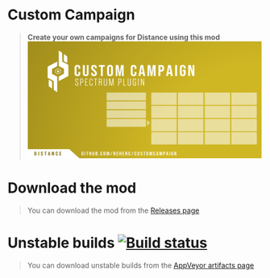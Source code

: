 # Custom Campaign
> **Create your own campaigns for Distance using this mod**
![Repository logo](repository_thumbnail.png)

# Download the mod
> You can download the mod from the [Releases page](https://github.com/REHERC/CustomCampaign/releases/latest)

# Unstable builds [![Build status](https://ci.appveyor.com/api/projects/status/ykjjcsc6a1apy035/branch/master?svg=true)](https://ci.appveyor.com/project/REHERC/customcampaign/branch/master)
> You can download unstable builds from the [AppVeyor artifacts page](https://ci.appveyor.com/project/REHERC/customcampaign/build/artifacts)